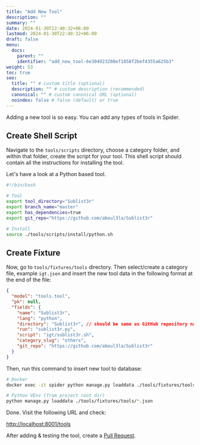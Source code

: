 ```yaml
---
title: "Add New Tool"
description: ""
summary: ""
date: 2024-01-30T22:40:32+06:00
lastmod: 2024-01-30T22:40:32+06:00
draft: false
menu:
  docs:
    parent: ""
    identifier: "add_new_tool-6e304923208ef1858f2bef4355a625b3"
weight: 53
toc: true
seo:
  title: "" # custom title (optional)
  description: "" # custom description (recommended)
  canonical: "" # custom canonical URL (optional)
  noindex: false # false (default) or true
---
```


Adding a new tool is so easy. You can add any types of tools in Spider.

## Create Shell Script

Navigate to the `tools/scripts` directory, choose a category folder, and within that folder, create the script for your tool. This shell script should contain all the instructions for installing the tool.

Let's have a look at a Python based tool.

```bash {title="igt/sublist3r.sh"}
#!/bin/bash

# Tool
export tool_directory="Sublist3r"
export branch_name="master"
export has_dependencies=true
export git_repo="https://github.com/aboul3la/Sublist3r"

# Install
source ./tools/scripts/install/python.sh
```

## Create Fixture

Now, go to `tools/fixtures/tools` directory. Then select/create a category file, example `igt.json` and insert the new tool data in the following format at the end of the file:

```json {title="igt.json"}
{
  "model": "tools.tool",
  "pk": null,
  "fields": {
    "name": "Sublist3r",
    "lang": "python",
    "directory": "Sublist3r", // should be same as GitHub repository name
    "run": "sublist3r.py",
    "script": "igt/sublist3r.sh",
    "category_slug": "others",
    "git_repo": "https://github.com/aboul3la/Sublist3r"
  }
}
```

Then, run this command to insert new tool to database:

```bash
# Docker
docker exec -it spider python manage.py loaddata ./tools/fixtures/tools/*.json

# Python VEnv (from project root dir)
python manage.py loaddata ./tools/fixtures/tools/*.json
```

Done. Visit the following URL and check:

[http://localhost:8001/tools](http://localhost:8001/tools)

After adding & testing the tool, create a [Pull Request](https://docs.github.com/en/pull-requests/collaborating-with-pull-requests/proposing-changes-to-your-work-with-pull-requests/creating-a-pull-request).
